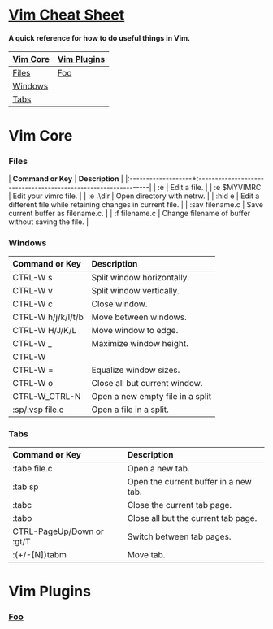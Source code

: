 # [Vim Cheat Sheet](https://jyee117.github.io/vimcheatsheet)
#### A quick reference for how to do useful things in Vim.

| **[Vim Core](#vim-core)**   | **[Vim Plugins](#vim-plugins)**   |
| --------------------------- | --------------------------------- |
| [Files](#files)             | [Foo](#foo)                       |
| [Windows](#windows)         |                                   |
| [Tabs](#tabs)               |                                   |

# Vim Core
### Files

| **Command or Key** | **Description**                                                |
|:-------------------+:---------------------------------------------------------------|
| :e                 | Edit a file.                                                   |
| :e $MYVIMRC        | Edit your vimrc file.                                          |
| :e .\dir           | Open directory with netrw.                                     |
| :hid e             | Edit a different file while retaining changes in current file. |
| :sav filename.c    | Save current buffer as filename.c.                             |
| :f filename.c      | Change filename of buffer without saving the file.             |

### Windows

| **Command or Key**   | **Description**                  |
| :------------------- | :----------------                |
| CTRL-W s             | Split window horizontally.       |
| CTRL-W v             | Split window vertically.         |
| CTRL-W c             | Close window.                    |
| CTRL-W h/j/k/l/t/b   | Move between windows.            |
| CTRL-W H/J/K/L       | Move window to edge.             |
| CTRL-W _             | Maximize window height.          |
| CTRL-W |             | Maximize window width.           |
| CTRL-W =             | Equalize window sizes.           |
| CTRL-W o             | Close all but current window.    |
| CTRL-W\_CTRL-N       | Open a new empty file in a split |
| :sp/:vsp file.c      | Open a file in a split.          |

### Tabs

| **Command or Key**        | **Description**                       |
| :-------------------      | :----------------                     |
| :tabe file.c              | Open a new tab.                       |
| :tab sp                   | Open the current buffer in a new tab. |
| :tabc                     | Close the current tab page.           |
| :tabo                     | Close all but the current tab page.   |
| CTRL-PageUp/Down or :gt/T | Switch between tab pages.             |
| :(+/-[N])tabm             | Move tab.                             |

# Vim Plugins
### [Foo](https://github.com/jyee117/vimcheatsheet)

